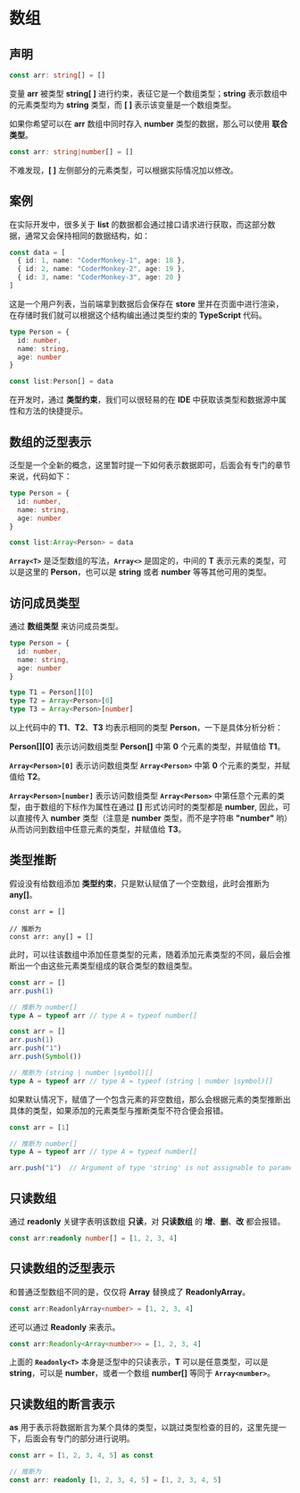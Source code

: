 # 数组

<!-- 在 **TypeScript** 中，数组中的元素通常会使用类型加以约束，以保证元素具有相同的特征。 -->

## 声明

```TypeScript
const arr: string[] = []
```

变量 **arr** 被类型 **string[ ]** 进行约束，表征它是一个数组类型；**string** 表示数组中的元素类型均为 **string** 类型，而 **[ ]** 表示该变量是一个数组类型。

如果你希望可以在 **arr** 数组中同时存入 **number** 类型的数据，那么可以使用 **联合类型**。

```TypeScript
const arr: string|number[] = []
```

不难发现，**[ ]** 左侧部分的元素类型，可以根据实际情况加以修改。

## 案例

在实际开发中，很多关于 **list** 的数据都会通过接口请求进行获取，而这部分数据，通常又会保持相同的数据结构，如：

```TypeScript
const data = [
  { id: 1, name: "CoderMonkey-1", age: 18 },
  { id: 2, name: "CoderMonkey-2", age: 19 },
  { id: 3, name: "CoderMonkey-3", age: 20 }
]
```

这是一个用户列表，当前端拿到数据后会保存在 **store** 里并在页面中进行渲染，在存储时我们就可以根据这个结构编出通过类型约束的 **TypeScript** 代码。

```TypeScript
type Person = {
  id: number,
  name: string,
  age: number
}

const list:Person[] = data
```

在开发时，通过 **类型约束**，我们可以很轻易的在 **IDE** 中获取该类型和数据源中属性和方法的快捷提示。

## 数组的泛型表示

泛型是一个全新的概念，这里暂时提一下如何表示数据即可，后面会有专门的章节来说，代码如下：

```TypeScript
type Person = {
  id: number,
  name: string,
  age: number
}

const list:Array<Person> = data
```

**`Array<T>`** 是泛型数组的写法，**`Array<>`** 是固定的，中间的 **T** 表示元素的类型，可以是这里的 **Person**，也可以是 **string** 或者 **number** 等等其他可用的类型。

## 访问成员类型

通过 **数组类型** 来访问成员类型。

```TypeScript
type Person = {
  id: number,
  name: string,
  age: number
}

type T1 = Person[][0]
type T2 = Array<Person>[0]
type T3 = Array<Person>[number]
```

以上代码中的 **T1**、**T2**、**T3** 均表示相同的类型 **Person**，一下是具体分析分析：

**Person[][0]** 表示访问数组类型 **Person[]** 中第 **0** 个元素的类型，并赋值给 **T1**。

**`Array<Person>[0]`** 表示访问数组类型 **`Array<Person>`** 中第 **0** 个元素的类型，并赋值给 **T2**。

**`Array<Person>[number]`** 表示访问数组类型 **`Array<Person>`** 中第任意个元素的类型，由于数组的下标作为属性在通过 **[]** 形式访问时的类型都是 **number**, 因此，可以直接传入 **number** 类型（注意是 **number** 类型，而不是字符串 **"number"** 哟）从而访问到数组中任意元素的类型，并赋值给 **T3**。

## 类型推断

假设没有给数组添加 **类型约束**，只是默认赋值了一个空数组，此时会推断为 **any[]**。

<!-- ![ts-array-infer-1](../../assets/typescript/ts-array-infer-1.png) -->

```TypeScript{1}
const arr = []

// 推断为
const arr: any[] = []
```

此时，可以往该数组中添加任意类型的元素，随着添加元素类型的不同，最后会推断出一个由这些元素类型组成的联合类型的数组类型。

<!-- ![ts-array-infer-2](../../assets/typescript/ts-array-infer-2.png) -->

```TypeScript
const arr = []
arr.push(1)

// 推断为 number[]
type A = typeof arr // type A = typeof number[]
```

<!-- ![ts-array-infer-3](../../assets/typescript/ts-array-infer-3.png) -->

```TypeScript
const arr = []
arr.push(1)
arr.push("1")
arr.push(Symbol())

// 推断为 (string | number |symbol)[]
type A = typeof arr // type A = typeof (string | number |symbol)[]
```

如果默认情况下，赋值了一个包含元素的非空数组，那么会根据元素的类型推断出具体的类型，如果添加的元素类型与推断类型不符合便会报错。

<!-- ![ts-array-infer-4](../../assets/typescript/ts-array-infer-4.png) -->

```TypeScript
const arr = [1]

// 推断为 number[]
type A = typeof arr // type A = typeof number[]

arr.push("1")  // Argument of type 'string' is not assignable to parameter of type 'number' // [!code error]
```

## 只读数组

通过 **readonly** 关键字表明该数组 **只读**，对 **只读数组** 的 **增**、**删**、**改** 都会报错。

```TypeScript
const arr:readonly number[] = [1, 2, 3, 4]
```

## 只读数组的泛型表示

和普通泛型数组不同的是，仅仅将 **Array** 替换成了 **ReadonlyArray**。

```TypeScript
const arr:ReadonlyArray<number> = [1, 2, 3, 4]
```

还可以通过 **Readonly** 来表示。

```TypeScript
const arr:Readonly<Array<number>> = [1, 2, 3, 4]
```

上面的 **`Readonly<T>`** 本身是泛型中的只读表示，**T** 可以是任意类型，可以是 **string**，可以是 **number**，或者一个数组 **number[]** 等同于 **`Array<number>`**。

## 只读数组的断言表示

**as** 用于表示将数据断言为某个具体的类型，以跳过类型检查的目的，这里先提一下，后面会有专门的部分进行说明。

<!-- ![ts-array-infer-5](../../assets/typescript/ts-array-infer-5.png) -->

```TypeScript
const arr = [1, 2, 3, 4, 5] as const

// 推断为
const arr: readonly [1, 2, 3, 4, 5] = [1, 2, 3, 4, 5]
```
